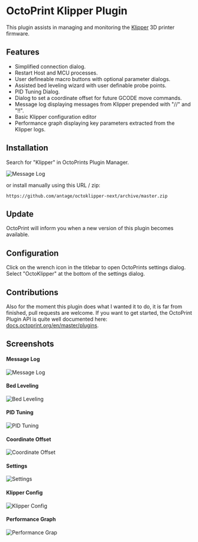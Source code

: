 # OctoPrint Klipper Plugin

This plugin assists in managing and monitoring the [Klipper](https://github.com/KevinOConnor/klipper) 3D printer firmware.

## Features

- Simplified connection dialog.
- Restart Host and MCU processes.
- User defineable macro buttons with optional parameter dialogs.
- Assisted bed leveling wizard with user definable probe points.
- PID Tuning Dialog.
- Dialog to set a coordinate offset for future GCODE move commands.
- Message log displaying messages from Klipper prepended with "//" and "!!".
- Basic Klipper configuration editor
- Performance graph displaying key parameters extracted from the Klipper logs.

## Installation

Search for "Klipper" in OctoPrints Plugin Manager.

![Message Log](docs/assets/img/install.png)

or install manually using this URL / zip:

    https://github.com/antage/octoklipper-next/archive/master.zip

## Update

OctoPrint will inform you when a new version of this plugin becomes available.

## Configuration

Click on the wrench icon in the titlebar to open OctoPrints settings dialog. Select "OctoKlipper" at the bottom of the settings dialog.

## Contributions

Also for the moment this plugin does what I wanted it to do, it is far from finished, pull requests are welcome. If you want to get started, the OctoPrint Plugin API is quite well documented here: [docs.octoprint.org/en/master/plugins](http://docs.octoprint.org/en/master/plugins).

## Screenshots

#### Message Log

![Message Log](docs/assets/img/message-log.png)

#### Bed Leveling

![Bed Leveling](docs/assets/img/bed-leveling.png)

#### PID Tuning

![PID Tuning](docs/assets/img/pid-tuning.png)

#### Coordinate Offset

![Coordinate Offset](docs/assets/img/offset.png)

#### Settings

![Settings](docs/assets/img/settings.png)

#### Klipper Config

![Klipper Config](docs/assets/img/klipper-config.png)

#### Performance Graph

![Performance Grap](docs/assets/img/performance-graph.png)
